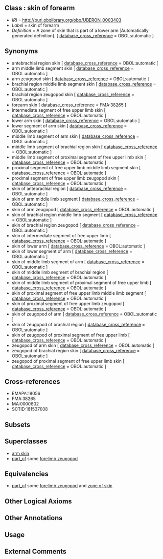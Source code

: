 
## Class : skin of forearm

 * *IRI* = http://purl.obolibrary.org/obo/UBERON_0003403
 * *Label* = skin of forearm
 * *Definition* = A zone of skin that is part of a lower arm [Automatically generated definition]. [ [database_cross_reference](../../ef/oboInOwl#hasDbXref.md) = OBOL:automatic ]

## Synonyms

 * antebrachial region skin [ [database_cross_reference](../../ef/oboInOwl#hasDbXref.md) = OBOL:automatic ]
 * arm middle limb segment skin [ [database_cross_reference](../../ef/oboInOwl#hasDbXref.md) = OBOL:automatic ]
 * arm zeugopod skin [ [database_cross_reference](../../ef/oboInOwl#hasDbXref.md) = OBOL:automatic ]
 * brachial region middle limb segment skin [ [database_cross_reference](../../ef/oboInOwl#hasDbXref.md) = OBOL:automatic ]
 * brachial region zeugopod skin [ [database_cross_reference](../../ef/oboInOwl#hasDbXref.md) = OBOL:automatic ]
 * forearm skin [ [database_cross_reference](../../ef/oboInOwl#hasDbXref.md) = FMA:38265 ]
 * intermediate segment of free upper limb skin [ [database_cross_reference](../../ef/oboInOwl#hasDbXref.md) = OBOL:automatic ]
 * lower arm skin [ [database_cross_reference](../../ef/oboInOwl#hasDbXref.md) = OBOL:automatic ]
 * lower segment of arm skin [ [database_cross_reference](../../ef/oboInOwl#hasDbXref.md) = OBOL:automatic ]
 * middle limb segment of arm skin [ [database_cross_reference](../../ef/oboInOwl#hasDbXref.md) = OBOL:automatic ]
 * middle limb segment of brachial region skin [ [database_cross_reference](../../ef/oboInOwl#hasDbXref.md) = OBOL:automatic ]
 * middle limb segment of proximal segment of free upper limb skin [ [database_cross_reference](../../ef/oboInOwl#hasDbXref.md) = OBOL:automatic ]
 * proximal segment of free upper limb middle limb segment skin [ [database_cross_reference](../../ef/oboInOwl#hasDbXref.md) = OBOL:automatic ]
 * proximal segment of free upper limb zeugopod skin [ [database_cross_reference](../../ef/oboInOwl#hasDbXref.md) = OBOL:automatic ]
 * skin of antebrachial region [ [database_cross_reference](../../ef/oboInOwl#hasDbXref.md) = OBOL:automatic ]
 * skin of arm middle limb segment [ [database_cross_reference](../../ef/oboInOwl#hasDbXref.md) = OBOL:automatic ]
 * skin of arm zeugopod [ [database_cross_reference](../../ef/oboInOwl#hasDbXref.md) = OBOL:automatic ]
 * skin of brachial region middle limb segment [ [database_cross_reference](../../ef/oboInOwl#hasDbXref.md) = OBOL:automatic ]
 * skin of brachial region zeugopod [ [database_cross_reference](../../ef/oboInOwl#hasDbXref.md) = OBOL:automatic ]
 * skin of intermediate segment of free upper limb [ [database_cross_reference](../../ef/oboInOwl#hasDbXref.md) = OBOL:automatic ]
 * skin of lower arm [ [database_cross_reference](../../ef/oboInOwl#hasDbXref.md) = OBOL:automatic ]
 * skin of lower segment of arm [ [database_cross_reference](../../ef/oboInOwl#hasDbXref.md) = OBOL:automatic ]
 * skin of middle limb segment of arm [ [database_cross_reference](../../ef/oboInOwl#hasDbXref.md) = OBOL:automatic ]
 * skin of middle limb segment of brachial region [ [database_cross_reference](../../ef/oboInOwl#hasDbXref.md) = OBOL:automatic ]
 * skin of middle limb segment of proximal segment of free upper limb [ [database_cross_reference](../../ef/oboInOwl#hasDbXref.md) = OBOL:automatic ]
 * skin of proximal segment of free upper limb middle limb segment [ [database_cross_reference](../../ef/oboInOwl#hasDbXref.md) = OBOL:automatic ]
 * skin of proximal segment of free upper limb zeugopod [ [database_cross_reference](../../ef/oboInOwl#hasDbXref.md) = OBOL:automatic ]
 * skin of zeugopod of arm [ [database_cross_reference](../../ef/oboInOwl#hasDbXref.md) = OBOL:automatic ]
 * skin of zeugopod of brachial region [ [database_cross_reference](../../ef/oboInOwl#hasDbXref.md) = OBOL:automatic ]
 * skin of zeugopod of proximal segment of free upper limb [ [database_cross_reference](../../ef/oboInOwl#hasDbXref.md) = OBOL:automatic ]
 * zeugopod of arm skin [ [database_cross_reference](../../ef/oboInOwl#hasDbXref.md) = OBOL:automatic ]
 * zeugopod of brachial region skin [ [database_cross_reference](../../ef/oboInOwl#hasDbXref.md) = OBOL:automatic ]
 * zeugopod of proximal segment of free upper limb skin [ [database_cross_reference](../../ef/oboInOwl#hasDbXref.md) = OBOL:automatic ]

## Cross-references

 * EMAPA:18056
 * FMA:38265
 * MA:0000602
 * SCTID:181537008

## Subsets


## Superclasses

 * [arm skin](../../UBERON/27/UBERON_0002427.md)
 * [part_of](../../BFO/50/BFO_0000050.md) some [forelimb zeugopod](../../UBERON/86/UBERON_0002386.md)

## Equivalencies

 * [part_of](../../BFO/50/BFO_0000050.md) some [forelimb zeugopod](../../UBERON/86/UBERON_0002386.md) and [zone of skin](../../UBERON/14/UBERON_0000014.md)

## Other Logical Axioms


## Other Annotations


## Usage


## External Comments

